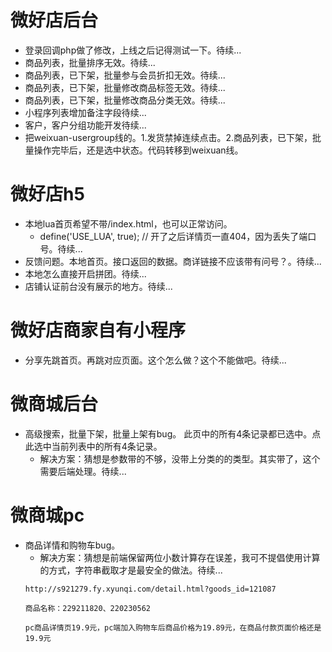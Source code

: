 # 微好店后台
* 登录回调php做了修改，上线之后记得测试一下。待续...
* 商品列表，批量排序无效。待续...
* 商品列表，已下架，批量参与会员折扣无效。待续...
* 商品列表，已下架，批量修改商品标签无效。待续...
* 商品列表，已下架，批量修改商品分类无效。待续...
* 小程序列表增加备注字段待续...
* 客户，客户分组功能开发待续...
* 把weixuan-usergroup线的。1.发货禁掉连续点击。2.商品列表，已下架，批量操作完毕后，还是选中状态。代码转移到weixuan线。

# 微好店h5
* 本地lua首页希望不带/index.html，也可以正常访问。
    - define('USE_LUA', true); // 开了之后详情页一直404，因为丢失了端口号。待续...
* 反馈问题。本地首页。接口返回的数据。商详链接不应该带有问号？。待续...
* 本地怎么直接开启拼团。待续...
* 店铺认证前台没有展示的地方。待续...

# 微好店商家自有小程序
* 分享先跳首页。再跳对应页面。这个怎么做？这个不能做吧。待续...

# 微商城后台
* 高级搜索，批量下架，批量上架有bug。 此页中的所有4条记录都已选中。点此选中当前列表中的所有4条记录。
    - 解决方案：猜想是参数带的不够，没带上分类的的类型。其实带了，这个需要后端处理。待续...

# 微商城pc
* 商品详情和购物车bug。
    - 解决方案：猜想是前端保留两位小数计算存在误差，我可不提倡使用计算的方式，字符串截取才是最安全的做法。待续...
    ```
    http://s921279.fy.xyunqi.com/detail.html?goods_id=121087

    商品名称：229211820、220230562

    pc商品详情页19.9元，pc端加入购物车后商品价格为19.89元，在商品付款页面价格还是19.9元
    ```

